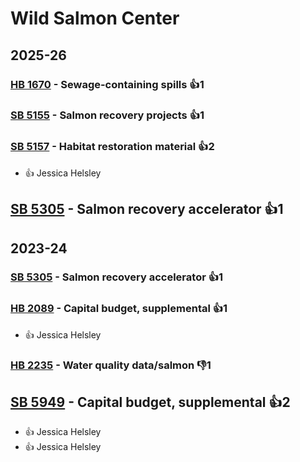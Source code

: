 # Wild Salmon Center
## 2025-26

### [HB 1670](/bill/2025-26/hb/1670/) - Sewage-containing spills 👍1  

### [SB 5155](/bill/2025-26/sb/5155/) - Salmon recovery projects 👍1  

### [SB 5157](/bill/2025-26/sb/5157/) - Habitat restoration material 👍2  
* 👍 Jessica Helsley

## [SB 5305](/bill/2025-26/sb/5305/) - Salmon recovery accelerator 👍1  

## 2023-24

### [SB 5305](/bill/2023-24/sb/5305/) - Salmon recovery accelerator 👍1  

### [HB 2089](/bill/2023-24/hb/2089/) - Capital budget, supplemental 👍1  
* 👍 Jessica Helsley

### [HB 2235](/bill/2023-24/hb/2235/) - Water quality data/salmon  👎1 

## [SB 5949](/bill/2023-24/sb/5949/) - Capital budget, supplemental 👍2  
* 👍 Jessica Helsley
* 👍 Jessica Helsley
